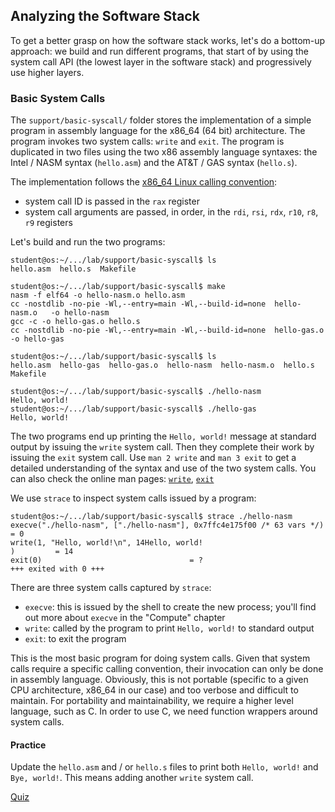 ## Analyzing the Software Stack

To get a better grasp on how the software stack works, let's do a bottom-up approach:
we build and run different programs, that start of by using the system call API (the lowest layer in the software stack) and progressively use higher layers.

### Basic System Calls

The `support/basic-syscall/` folder stores the implementation of a simple program in assembly language for the x86_64 (64 bit) architecture.
The program invokes two system calls: `write` and `exit`.
The program is duplicated in two files using the two x86 assembly language syntaxes: the Intel / NASM syntax (`hello.asm`) and the AT&T / GAS syntax (`hello.s`).

The implementation follows the [x86_64 Linux calling convention](https://x64.syscall.sh/):
* system call ID is passed in the `rax` register
* system call arguments are passed, in order, in the `rdi`, `rsi`, `rdx`, `r10`, `r8`, `r9` registers

Let's build and run the two programs:

```
student@os:~/.../lab/support/basic-syscall$ ls
hello.asm  hello.s  Makefile

student@os:~/.../lab/support/basic-syscall$ make
nasm -f elf64 -o hello-nasm.o hello.asm
cc -nostdlib -no-pie -Wl,--entry=main -Wl,--build-id=none  hello-nasm.o   -o hello-nasm
gcc -c -o hello-gas.o hello.s
cc -nostdlib -no-pie -Wl,--entry=main -Wl,--build-id=none  hello-gas.o   -o hello-gas

student@os:~/.../lab/support/basic-syscall$ ls
hello.asm  hello-gas  hello-gas.o  hello-nasm  hello-nasm.o  hello.s  Makefile

student@os:~/.../lab/support/basic-syscall$ ./hello-nasm
Hello, world!
student@os:~/.../lab/support/basic-syscall$ ./hello-gas
Hello, world!
```

The two programs end up printing the `Hello, world!` message at standard output by issuing the `write` system call.
Then they complete their work by issuing the `exit` system call.
Use `man 2 write` and `man 3 exit` to get a detailed understanding of the syntax and use of the two system calls.
You can also check the online man pages: [`write`](https://man7.org/linux/man-pages/man2/write.2.html), [`exit`](https://man7.org/linux/man-pages/man3/exit.3.html)

We use `strace` to inspect system calls issued by a program:

```
student@os:~/.../lab/support/basic-syscall$ strace ./hello-nasm
execve("./hello-nasm", ["./hello-nasm"], 0x7ffc4e175f00 /* 63 vars */) = 0
write(1, "Hello, world!\n", 14Hello, world!
)         = 14
exit(0)                                 = ?
+++ exited with 0 +++
```

There are three system calls captured by `strace`:
* `execve`: this is issued by the shell to create the new process;
  you'll find out more about `execve` in the "Compute" chapter
* `write`: called by the program to print `Hello, world!` to standard output
* `exit`: to exit the program

This is the most basic program for doing system calls.
Given that system calls require a specific calling convention, their invocation can only be done in assembly language.
Obviously, this is not portable (specific to a given CPU architecture, x86_64 in our case) and too verbose and difficult to maintain.
For portability and maintainability, we require a higher level language, such as C.
In order to use C, we need function wrappers around system calls.

#### Practice

Update the `hello.asm` and / or `hello.s` files to print both `Hello, world!` and `Bye, world!`.
This means adding another `write` system call.

[Quiz](../quiz/syscalls.md)

